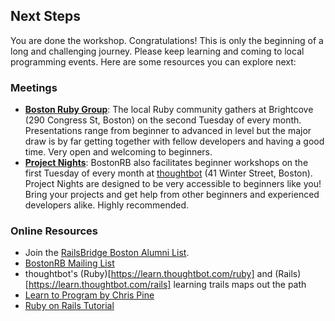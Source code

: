 ## Next Steps

You are done the workshop. Congratulations! This is only the beginning of a long
and challenging journey. Please keep learning and coming to local programming events. Here are
some resources you can explore next:

### Meetings

 * **[Boston Ruby Group](http://bostonrb.org/)**: The local Ruby community gathers at Brightcove (290 Congress St, Boston) on the second Tuesday of every month. Presentations range from beginner to advanced in level but the major draw is by far getting together with fellow developers and having a good time. Very open and welcoming to beginners.
 * **[Project Nights](http://bostonrb.org/)**: BostonRB also facilitates beginner workshops on the first Tuesday of every month at [thoughtbot](http://thoughtbot.com) (41 Winter Street, Boston). Project Nights are designed to be very accessible to beginners like you! Bring your projects and get help from other beginners and experienced developers alike. Highly recommended.

### Online Resources
 * Join the [RailsBridge Boston Alumni List](https://groups.google.com/forum/#!forum/railsbridge-boston-alumni). 
 * [BostonRB Mailing List](https://groups.google.com/forum/#!forum/boston-rubygroup) 
 * thoughtbot's (Ruby)[https://learn.thoughtbot.com/ruby] and (Rails)[https://learn.thoughtbot.com/rails] learning trails maps out the path
 * [Learn to Program by Chris Pine](http://pragprog.com/book/ltp2/learn-to-program)
 * [Ruby on Rails Tutorial](http://ruby.railstutorial.org/)
 
